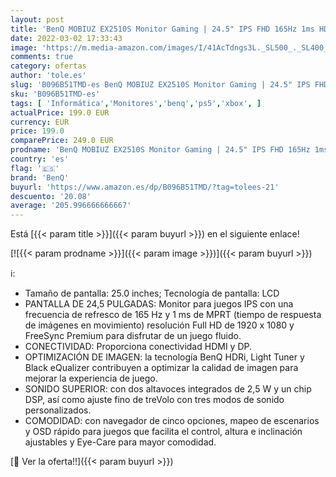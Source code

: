 ```yaml
---
layout: post
title: 'BenQ MOBIUZ EX2510S Monitor Gaming | 24.5" IPS FHD 165Hz 1ms HDR | 120Hz Compatible para PS5 y Xbox Series X'
date: 2022-03-02 17:33:43
image: 'https://m.media-amazon.com/images/I/41AcTdngs3L._SL500_._SL400_.jpg'
comments: true
category: ofertas
author: 'tole.es'
slug: 'B096B51TMD-es BenQ MOBIUZ EX2510S Monitor Gaming | 24.5" IPS FHD 165Hz...'
sku: 'B096B51TMD-es'
tags: [ 'Informática','Monitores','benq','ps5','xbox', ]
actualPrice: 199.0 EUR
currency: EUR
price: 199.0
comparePrice: 249.0 EUR
prodname: 'BenQ MOBIUZ EX2510S Monitor Gaming | 24.5" IPS FHD 165Hz 1ms HDR | 120Hz Compatible para PS5 y Xbox Series X'
country: 'es'
flag: '🇪🇸'
brand: 'BenQ'
buyurl: 'https://www.amazon.es/dp/B096B51TMD/?tag=tolees-21'
descuento: '20.08'
average: '205.996666666667'
---
```


Está [{{< param title >}}]({{< param buyurl >}}) en el siguiente enlace!

[![{{< param prodname >}}]({{< param image >}})]({{< param buyurl >}})

ℹ️:

- Tamaño de pantalla: 25.0 inches; Tecnología de pantalla: LCD
- PANTALLA DE 24,5 PULGADAS: Monitor para juegos IPS con una frecuencia de refresco de 165 Hz y 1 ms de MPRT (tiempo de respuesta de imágenes en movimiento) resolución Full HD de 1920 x 1080 y FreeSync Premium para disfrutar de un juego fluido.
- CONECTIVIDAD: Proporciona conectividad HDMI y DP.
- OPTIMIZACIÓN DE IMAGEN: la tecnología BenQ HDRi, Light Tuner y Black eQualizer contribuyen a optimizar la calidad de imagen para mejorar la experiencia de juego.
- SONIDO SUPERIOR: con dos altavoces integrados de 2,5 W y un chip DSP, así como ajuste fino de treVolo con tres modos de sonido personalizados.
- COMODIDAD: con navegador de cinco opciones, mapeo de escenarios y OSD rápido para juegos que facilita el control, altura e inclinación ajustables y Eye-Care para mayor comodidad.

[🛒 Ver la oferta!!]({{< param buyurl >}})
